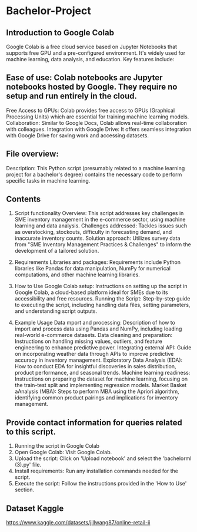 # Bachelor-Project

## Introduction to Google Colab
Google Colab is a free cloud service based on Jupyter Notebooks that supports free GPU and a pre-configured environment. It's widely used for machine learning, data analysis, and education. Key features include:

## Ease of use: Colab notebooks are Jupyter notebooks hosted by Google. They require no setup and run entirely in the cloud.
Free Access to GPUs: Colab provides free access to GPUs (Graphical Processing Units) which are essential for training machine learning models.
Collaboration: Similar to Google Docs, Colab allows real-time collaboration with colleagues.
Integration with Google Drive: It offers seamless integration with Google Drive for saving work and accessing datasets.

## File overview:
Description: This Python script (presumably related to a machine learning project for a bachelor's degree) contains the necessary code to perform specific tasks in machine learning.


## Contents
1. Script functionality
Overview: This script addresses key challenges in SME inventory management in the e-commerce sector, using machine learning and data analysis.
Challenges addressed: Tackles issues such as overstocking, stockouts, difficulty in forecasting demand, and inaccurate inventory counts.
Solution approach: Utilizes survey data from "SME Inventory Management Practices & Challenges" to inform the development of a tailored solution.

2. Requirements
Libraries and packages: Requirements include Python libraries like Pandas for data manipulation, NumPy for numerical computations, and other machine learning libraries.

3. How to Use
Google Colab setup: Instructions on setting up the script in Google Colab, a cloud-based platform ideal for SMEs due to its accessibility and free resources.
Running the Script: Step-by-step guide to executing the script, including handling data files, setting parameters, and understanding script outputs.

4. Example Usage
Data mport and processing: Description of how to import and process data using Pandas and NumPy, including loading real-world e-commerce datasets.
Data cleaning and preparation: Instructions on handling missing values, outliers, and feature engineering to enhance predictive power.
Integrating external API: Guide on incorporating weather data through APIs to improve predictive accuracy in inventory management.
Exploratory Data Analysis (EDA): How to conduct EDA for insightful discoveries in sales distribution, product performance, and seasonal trends.
Machine learning readiness: Instructions on preparing the dataset for machine learning, focusing on the train-test split and implementing regression models.
Market Basket aAnalysis (MBA): Steps to perform MBA using the Apriori algorithm, identifying common product pairings and implications for inventory management.

## Provide contact information for queries related to this script.
1. Running the script in Google Colab
2. Open Google Colab: Visit Google Colab.
3. Upload the script: Click on 'Upload notebook' and select the 'bachelorml (3).py' file.
4. Install requirements: Run any installation commands needed for the script.
5. Execute the script: Follow the instructions provided in the 'How to Use' section.

## Dataset Kaggle
https://www.kaggle.com/datasets/jillwang87/online-retail-ii 
